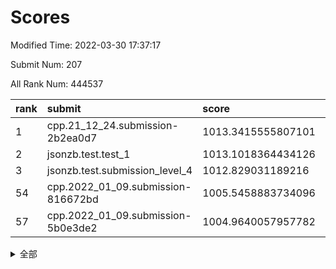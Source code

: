# Scores

Modified Time: 2022-03-30 17:37:17

Submit Num: 207

All Rank Num: 444537

| rank |               submit               |       score        |       sigma        | pk_num |
| :--- | :--------------------------------- | :----------------- | :----------------- | :----- |
| 1    | cpp.21_12_24.submission-2b2ea0d7   | 1013.3415555807101 | 0.8077922682838274 | 8588   |
| 2    | jsonzb.test.test_1                 | 1013.1018364434126 | 0.824036866860077  | 8588   |
| 3    | jsonzb.test.submission_level_4     | 1012.829031189216  | 0.8320576925072392 | 8592   |
| 54   | cpp.2022_01_09.submission-816672bd | 1005.5458883734096 | 0.727189540874064  | 8591   |
| 57   | cpp.2022_01_09.submission-5b0e3de2 | 1004.9640057957782 | 0.7127570743279193 | 8590   |


<details>
<summary>全部</summary>

| rank |                 submit                 |       score        |       sigma        | pk_num |
| :--- | :------------------------------------- | :----------------- | :----------------- | :----- |
| 1    | cpp.21_12_24.submission-2b2ea0d7       | 1013.3415555807101 | 0.8077922682838274 | 8588   |
| 2    | jsonzb.test.test_1                     | 1013.1018364434126 | 0.824036866860077  | 8588   |
| 3    | jsonzb.test.submission_level_4         | 1012.829031189216  | 0.8320576925072392 | 8592   |
| 4    | gobigger.level_3.submission_level_3_15 | 1011.2408707460813 | 0.7584193238647859 | 8594   |
| 5    | gobigger.level_3.submission_level_3_17 | 1011.1889553472051 | 0.7628257693946423 | 8588   |
| 6    | gobigger.level_3.submission_level_3_33 | 1011.1604472860562 | 0.7750661207576303 | 8594   |
| 7    | gobigger.level_3.submission_level_3_11 | 1011.1056350331925 | 0.7647802000947018 | 8591   |
| 8    | gobigger.level_3.submission_level_3_25 | 1011.0245566213185 | 0.782193371496912  | 8588   |
| 9    | gobigger.level_3.submission_level_3_5  | 1011.0073489004109 | 0.7596216947367833 | 8589   |
| 10   | gobigger.level_3.submission_level_3_13 | 1010.9703599528103 | 0.7905263957762695 | 8589   |
| 11   | gobigger.level_3.submission_level_3_4  | 1010.91896053226   | 0.7645490594704775 | 8591   |
| 12   | gobigger.level_3.submission_level_3_29 | 1010.9003102440272 | 0.7488996408190323 | 8591   |
| 13   | gobigger.level_3.submission_level_3_39 | 1010.7441026234503 | 0.7718298983969316 | 8591   |
| 14   | gobigger.level_3.submission_level_3_22 | 1010.6710891975282 | 0.7806553178587742 | 8586   |
| 15   | gobigger.level_3.submission_level_3_8  | 1010.5879088973188 | 0.7531022670546704 | 8591   |
| 16   | gobigger.level_3.submission_level_3_0  | 1010.5247707489772 | 0.7902648270580523 | 8589   |
| 17   | gobigger.level_3.submission_level_3_41 | 1010.4485167563971 | 0.7680685552555877 | 8595   |
| 18   | gobigger.level_3.submission_level_3_18 | 1010.3954783075684 | 0.7697320796199224 | 8595   |
| 19   | gobigger.level_3.submission_level_3_36 | 1010.328836932652  | 0.7647976311419401 | 8592   |
| 20   | gobigger.level_3.submission_level_3_32 | 1010.321303406176  | 0.7753104500082377 | 8592   |
| 21   | gobigger.level_3.submission_level_3_40 | 1010.2481536874524 | 0.7935732941799554 | 8590   |
| 22   | gobigger.level_3.submission_level_3_35 | 1010.2317885503486 | 0.7673218824101437 | 8587   |
| 23   | gobigger.level_3.submission_level_3_44 | 1010.0919005909105 | 0.7621458395539886 | 8588   |
| 24   | gobigger.level_3.submission_level_3_31 | 1010.0874308839576 | 0.7600931832881938 | 8585   |
| 25   | gobigger.level_3.submission_level_3_20 | 1010.0820912789836 | 0.7605124360201195 | 8586   |
| 26   | gobigger.level_3.submission_level_3_2  | 1010.0578018031138 | 0.762733531606756  | 8586   |
| 27   | gobigger.level_3.submission_level_3_24 | 1010.0126896550107 | 0.7622826213981703 | 8588   |
| 28   | gobigger.level_3.submission_level_3_47 | 1009.9143574086711 | 0.7480006994142756 | 8587   |
| 29   | gobigger.level_3.submission_level_3_3  | 1009.8663622759109 | 0.7721750497849122 | 8590   |
| 30   | gobigger.level_3.submission_level_3_12 | 1009.8607321242921 | 0.7459544812957453 | 8589   |
| 31   | gobigger.level_3.submission_level_3_6  | 1009.7400466092822 | 0.7494047463519575 | 8585   |
| 32   | gobigger.level_3.submission_level_3_7  | 1009.6949034434429 | 0.7620769451233788 | 8589   |
| 33   | gobigger.level_3.submission_level_3_26 | 1009.5509418182472 | 0.7573361351240837 | 8594   |
| 34   | gobigger.level_3.submission_level_3_43 | 1009.5244578358144 | 0.7468705126621524 | 8590   |
| 35   | gobigger.level_3.submission_level_3_38 | 1009.460902542565  | 0.7658468919351189 | 8594   |
| 36   | gobigger.level_3.submission_level_3_49 | 1009.4359581810423 | 0.7289549258887073 | 8591   |
| 37   | gobigger.level_3.submission_level_3_42 | 1009.3589829096032 | 0.7592341104963375 | 8588   |
| 38   | gobigger.level_3.submission_level_3_28 | 1009.3262046821446 | 0.765226469671344  | 8587   |
| 39   | gobigger.level_3.submission_level_3_14 | 1009.2481440988348 | 0.7541570698551826 | 8591   |
| 40   | gobigger.level_3.submission_level_3_19 | 1009.2281088947627 | 0.7441744221949486 | 8589   |
| 41   | gobigger.level_3.submission_level_3_21 | 1009.1898014859103 | 0.7392511643032508 | 8589   |
| 42   | gobigger.level_3.submission_level_3_10 | 1009.1346603696858 | 0.7532397866261116 | 8593   |
| 43   | gobigger.level_3.submission_level_3_37 | 1009.0730830067603 | 0.7388998444917975 | 8591   |
| 44   | gobigger.level_3.submission_level_3_46 | 1008.9384618862172 | 0.7463457987009318 | 8591   |
| 45   | gobigger.level_3.submission_level_3_27 | 1008.8827588329987 | 0.7574939445730716 | 8593   |
| 46   | gobigger.level_3.submission_level_3_34 | 1008.8613100588309 | 0.7516554713972015 | 8591   |
| 47   | gobigger.level_3.submission_level_3_1  | 1008.8440157448292 | 0.7309435073776009 | 8588   |
| 48   | gobigger.level_3.submission_level_3_48 | 1008.8294007936692 | 0.7189946977772049 | 8589   |
| 49   | gobigger.level_3.submission_level_3_9  | 1008.8282389135771 | 0.7650025346601278 | 8588   |
| 50   | gobigger.level_3.submission_level_3_23 | 1008.8170656253423 | 0.7481058720717759 | 8592   |
| 51   | gobigger.level_3.submission_level_3_30 | 1008.3060226440706 | 0.7389787692588365 | 8591   |
| 52   | gobigger.level_3.submission_level_3_45 | 1008.2347555307858 | 0.7457461687478705 | 8591   |
| 53   | gobigger.level_3.submission_level_3_16 | 1008.1522700515845 | 0.7335624415111566 | 8584   |
| 54   | cpp.2022_01_09.submission-816672bd     | 1005.5458883734096 | 0.727189540874064  | 8591   |
| 55   | gobigger.level_1.submission_level_1_31 | 1005.1584351710504 | 0.7161963735634553 | 8584   |
| 56   | gobigger.level_1.submission_level_1_8  | 1005.1560406957769 | 0.7294258775468715 | 8596   |
| 57   | cpp.2022_01_09.submission-5b0e3de2     | 1004.9640057957782 | 0.7127570743279193 | 8590   |
| 58   | gobigger.level_1.submission_level_1_27 | 1004.6078849124445 | 0.7205121247224038 | 8592   |
| 59   | gobigger.level_1.submission_level_1_5  | 1004.3392267405749 | 0.7209128406166376 | 8594   |
| 60   | gobigger.level_1.submission_level_1_34 | 1004.329538320649  | 0.7173043799780712 | 8587   |
| 61   | gobigger.level_1.submission_level_1_20 | 1004.3164700444776 | 0.722058231151672  | 8589   |
| 62   | gobigger.level_1.submission_level_1_12 | 1004.2564566153611 | 0.7246891999176602 | 8592   |
| 63   | gobigger.level_1.submission_level_1_11 | 1004.2375350064881 | 0.7162612915727766 | 8586   |
| 64   | gobigger.level_1.submission_level_1_14 | 1004.192056476671  | 0.7213320327272601 | 8592   |
| 65   | gobigger.level_1.submission_level_1_41 | 1004.1441990602875 | 0.721348024239315  | 8585   |
| 66   | gobigger.level_1.submission_level_1_15 | 1003.8981296979169 | 0.7151144815984796 | 8583   |
| 67   | gobigger.level_1.submission_level_1_29 | 1003.8423113512077 | 0.7134702546966515 | 8590   |
| 68   | gobigger.level_1.submission_level_1_28 | 1003.808302467187  | 0.71779441899024   | 8588   |
| 69   | gobigger.level_1.submission_level_1_37 | 1003.794900160574  | 0.7147875049069624 | 8595   |
| 70   | gobigger.level_1.submission_level_1_7  | 1003.7310986715236 | 0.7197889314951159 | 8591   |
| 71   | gobigger.level_1.submission_level_1_17 | 1003.7224947877872 | 0.7049158852251441 | 8591   |
| 72   | gobigger.level_1.submission_level_1_26 | 1003.6509928643184 | 0.7120742311705187 | 8589   |
| 73   | gobigger.level_1.submission_level_1_9  | 1003.6497247268063 | 0.7251670571152197 | 8592   |
| 74   | gobigger.level_1.submission_level_1_32 | 1003.6446844572487 | 0.7083205280372654 | 8592   |
| 75   | gobigger.level_1.submission_level_1_23 | 1003.6195700844461 | 0.7105396177750487 | 8590   |
| 76   | gobigger.level_1.submission_level_1_48 | 1003.5957299787293 | 0.7166071002746494 | 8589   |
| 77   | gobigger.level_1.submission_level_1_39 | 1003.5774693032515 | 0.7193209076093847 | 8590   |
| 78   | gobigger.level_1.submission_level_1_0  | 1003.526231821378  | 0.7277474583930371 | 8589   |
| 79   | gobigger.level_1.submission_level_1_1  | 1003.5211295800773 | 0.7170766388296793 | 8587   |
| 80   | gobigger.level_1.submission_level_1_16 | 1003.5188302095556 | 0.7173225864363583 | 8594   |
| 81   | gobigger.level_1.submission_level_1_43 | 1003.4630112763714 | 0.7111205163657132 | 8590   |
| 82   | gobigger.level_1.submission_level_1_30 | 1003.3622107640314 | 0.7123311036102891 | 8592   |
| 83   | gobigger.level_1.submission_level_1_46 | 1003.3357637679115 | 0.7246173569908738 | 8585   |
| 84   | gobigger.level_1.submission_level_1_18 | 1003.2866030881765 | 0.7136988390842375 | 8593   |
| 85   | gobigger.level_1.submission_level_1_33 | 1003.2787344911725 | 0.7084127214909156 | 8590   |
| 86   | gobigger.level_1.submission_level_1_44 | 1003.1826351508648 | 0.7274379686826173 | 8588   |
| 87   | gobigger.level_1.submission_level_1_47 | 1003.0760734026773 | 0.7161783000551439 | 8593   |
| 88   | gobigger.level_1.submission_level_1_45 | 1003.0253619914237 | 0.7174287699171116 | 8587   |
| 89   | gobigger.level_1.submission_level_1_21 | 1002.9621760983161 | 0.7185881003072712 | 8591   |
| 90   | gobigger.level_1.submission_level_1_42 | 1002.8839529365304 | 0.7247237916596959 | 8591   |
| 91   | gobigger.level_1.submission_level_1_4  | 1002.8808037330607 | 0.7114697551759857 | 8593   |
| 92   | gobigger.level_1.submission_level_1_36 | 1002.7167328061361 | 0.7166269395978465 | 8594   |
| 93   | gobigger.level_1.submission_level_1_24 | 1002.7146999343317 | 0.6997082418625397 | 8590   |
| 94   | gobigger.level_1.submission_level_1_22 | 1002.7025271236339 | 0.7198746033952386 | 8590   |
| 95   | gobigger.level_1.submission_level_1_13 | 1002.6403231524195 | 0.7163734647230783 | 8588   |
| 96   | gobigger.level_1.submission_level_1_38 | 1002.6031544158932 | 0.7183949186227874 | 8588   |
| 97   | gobigger.level_1.submission_level_1_40 | 1002.5366347763081 | 0.7200381034429723 | 8590   |
| 98   | gobigger.level_1.submission_level_1_19 | 1002.4236616077044 | 0.7110805955863959 | 8587   |
| 99   | gobigger.level_1.submission_level_1_25 | 1002.4200862407243 | 0.722087797218623  | 8589   |
| 100  | gobigger.level_1.submission_level_1_49 | 1002.333065409709  | 0.7091815243008084 | 8591   |
| 101  | gobigger.level_1.submission_level_1_10 | 1002.1683363006097 | 0.7103755802109724 | 8593   |
| 102  | gobigger.level_1.submission_level_1_2  | 1002.1616633057411 | 0.719606426216254  | 8593   |
| 103  | gobigger.level_1.submission_level_1_3  | 1002.1308324234566 | 0.698989229614004  | 8590   |
| 104  | gobigger.level_1.submission_level_1_35 | 1001.9890976788164 | 0.7071413128832867 | 8589   |
| 105  | gobigger.level_1.submission_level_1_6  | 1001.5787954524586 | 0.7161826526438816 | 8591   |
| 106  | gobigger.random.submission_random_49   | 997.3554212387492  | 0.7056930873765836 | 8590   |
| 107  | gobigger.random.submission_random_31   | 997.3463248617654  | 0.7106485664721427 | 8593   |
| 108  | gobigger.random.submission_random_12   | 996.9342644408537  | 0.7072024981581025 | 8586   |
| 109  | gobigger.random.submission_random_44   | 996.7867226314662  | 0.7182002965564025 | 8589   |
| 110  | gobigger.random.submission_random_15   | 996.6527802672409  | 0.7068675038595561 | 8587   |
| 111  | gobigger.random.submission_random_7    | 996.5836410942122  | 0.7034807864720904 | 8591   |
| 112  | gobigger.random.submission_random_5    | 996.5683105013758  | 0.7068827102368681 | 8592   |
| 113  | gobigger.random.submission_random_29   | 996.5317892996648  | 0.7023101036213664 | 8588   |
| 114  | gobigger.random.submission_random_26   | 996.4422632164354  | 0.7062809834728524 | 8588   |
| 115  | gobigger.random.submission_random_8    | 996.4039611993092  | 0.704557729539084  | 8589   |
| 116  | gobigger.random.submission_random_19   | 996.2889261710378  | 0.6986000757905587 | 8593   |
| 117  | gobigger.random.submission_random_41   | 996.2867856908811  | 0.7040650611742558 | 8589   |
| 118  | gobigger.random.submission_random_9    | 996.2861192066576  | 0.7253362161114204 | 8591   |
| 119  | gobigger.random.submission_random_22   | 996.2303236614716  | 0.7079363337471869 | 8592   |
| 120  | gobigger.random.submission_random_10   | 996.1926885827132  | 0.7070135300323831 | 8591   |
| 121  | gobigger.random.submission_random_4    | 996.1189544447915  | 0.7166131394193868 | 8585   |
| 122  | gobigger.random.submission_random_39   | 996.0812004811535  | 0.7089927276198804 | 8588   |
| 123  | gobigger.random.submission_random_24   | 996.0698703497935  | 0.7040052472760544 | 8589   |
| 124  | gobigger.random.submission_random_0    | 996.0506324647114  | 0.699601796693069  | 8590   |
| 125  | gobigger.random.submission_random_17   | 996.0303975237973  | 0.7127790344176418 | 8591   |
| 126  | gobigger.random.submission_random_20   | 996.0141169574256  | 0.7226217729199895 | 8591   |
| 127  | gobigger.random.submission_random_34   | 995.9403892211149  | 0.7063228202375023 | 8594   |
| 128  | gobigger.random.submission_random_32   | 995.9172513818713  | 0.7084617243273548 | 8590   |
| 129  | gobigger.random.submission_random_23   | 995.9136352743241  | 0.7079481930546117 | 8593   |
| 130  | gobigger.random.submission_random_21   | 995.8926904364699  | 0.7231333633600481 | 8589   |
| 131  | gobigger.random.submission_random_18   | 995.8552355726187  | 0.7108206466750537 | 8588   |
| 132  | gobigger.random.submission_random_35   | 995.8184871416444  | 0.7085953410777747 | 8589   |
| 133  | gobigger.random.submission_random_16   | 995.8062070053884  | 0.7151946811213562 | 8591   |
| 134  | gobigger.random.submission_random_47   | 995.7207276992349  | 0.7144450106613323 | 8588   |
| 135  | gobigger.random.submission_random_36   | 995.6431421910187  | 0.7162045549234545 | 8589   |
| 136  | gobigger.random.submission_random_6    | 995.5865006198643  | 0.7161664839376409 | 8591   |
| 137  | gobigger.random.submission_random_2    | 995.5595465079241  | 0.7167575405477304 | 8593   |
| 138  | gobigger.random.submission_random_37   | 995.5406226318773  | 0.7023222749937117 | 8583   |
| 139  | gobigger.random.submission_random_30   | 995.5285641270322  | 0.7103514435338466 | 8591   |
| 140  | gobigger.random.submission_random_45   | 995.5277214333546  | 0.7037460518859268 | 8588   |
| 141  | gobigger.random.submission_random_1    | 995.5181256731014  | 0.7105490448002314 | 8592   |
| 142  | gobigger.random.submission_random_46   | 995.4786552673962  | 0.7214888235319317 | 8591   |
| 143  | gobigger.random.submission_random_3    | 995.4653110065772  | 0.704056121246744  | 8591   |
| 144  | gobigger.random.submission_random_13   | 995.3583178254354  | 0.7055762811701881 | 8593   |
| 145  | gobigger.random.submission_random_25   | 995.3198681652913  | 0.7149967844080416 | 8590   |
| 146  | gobigger.random.submission_random_43   | 995.3072695729192  | 0.7110119333000343 | 8587   |
| 147  | gobigger.random.submission_random_38   | 995.2837749061065  | 0.7233259295691816 | 8589   |
| 148  | gobigger.random.submission_random_48   | 995.2650189028178  | 0.7150620537720607 | 8594   |
| 149  | gobigger.random.submission_random_28   | 995.1433259448565  | 0.702416221263712  | 8588   |
| 150  | gobigger.random.submission_random_42   | 995.0882740165034  | 0.7111116977295173 | 8591   |
| 151  | gobigger.random.submission_random_14   | 995.0559655979494  | 0.7109799346732931 | 8589   |
| 152  | gobigger.random.submission_random_11   | 995.0393254577565  | 0.7014152943814321 | 8591   |
| 153  | gobigger.random.submission_random_27   | 994.9974248967401  | 0.7083721931795842 | 8591   |
| 154  | gobigger.random.submission_random_33   | 994.863061268855   | 0.7143786041062016 | 8595   |
| 155  | gobigger.random.submission_random_40   | 994.7956845229078  | 0.7244225044287154 | 8588   |
| 156  | gobigger.level_2.submission_level_2_13 | 994.5422867188081  | 0.7328032881242027 | 8592   |
| 157  | gobigger.level_2.submission_level_2_33 | 993.6359405709436  | 0.7301315828130969 | 8590   |
| 158  | gobigger.level_2.submission_level_2_31 | 993.3536110701475  | 0.7436446561803252 | 8591   |
| 159  | gobigger.level_2.submission_level_2_46 | 993.3126738232737  | 0.7346044513217974 | 8589   |
| 160  | gobigger.level_2.submission_level_2_24 | 993.233566037661   | 0.7459272617290685 | 8593   |
| 161  | gobigger.level_2.submission_level_2_47 | 993.1902202911241  | 0.742445651924839  | 8593   |
| 162  | gobigger.level_2.submission_level_2_18 | 993.0984562358326  | 0.7481497923480991 | 8591   |
| 163  | gobigger.level_2.submission_level_2_4  | 993.0645799378639  | 0.7385023582995885 | 8585   |
| 164  | gobigger.level_2.submission_level_2_30 | 992.9722444377801  | 0.7394279964164214 | 8592   |
| 165  | gobigger.level_2.submission_level_2_45 | 992.9469381589328  | 0.7413754775743367 | 8585   |
| 166  | gobigger.level_2.submission_level_2_29 | 992.9426297814041  | 0.7592202300016531 | 8591   |
| 167  | gobigger.level_2.submission_level_2_42 | 992.9202721102499  | 0.7499925452572507 | 8593   |
| 168  | gobigger.level_2.submission_level_2_0  | 992.8922544372674  | 0.7363052742468246 | 8585   |
| 169  | gobigger.level_2.submission_level_2_44 | 992.83902927891    | 0.7261707178945389 | 8593   |
| 170  | gobigger.level_2.submission_level_2_38 | 992.8373875673536  | 0.7652949183893597 | 8593   |
| 171  | gobigger.level_2.submission_level_2_23 | 992.798630189074   | 0.7261592242094416 | 8592   |
| 172  | gobigger.level_2.submission_level_2_17 | 992.7740583851705  | 0.7402494554462049 | 8586   |
| 173  | gobigger.level_2.submission_level_2_25 | 992.7296132330031  | 0.7501474525598826 | 8592   |
| 174  | gobigger.level_2.submission_level_2_19 | 992.7095781650189  | 0.7403454273013486 | 8591   |
| 175  | gobigger.level_2.submission_level_2_8  | 992.6113477838579  | 0.7477005583585605 | 8591   |
| 176  | gobigger.level_2.submission_level_2_7  | 992.4562452401328  | 0.7460682532966969 | 8587   |
| 177  | gobigger.level_2.submission_level_2_34 | 992.3619846300849  | 0.7286618280448618 | 8588   |
| 178  | gobigger.level_2.submission_level_2_5  | 992.3554285582496  | 0.7343869148182143 | 8590   |
| 179  | gobigger.level_2.submission_level_2_20 | 992.3227830593613  | 0.748157931963628  | 8591   |
| 180  | gobigger.level_2.submission_level_2_1  | 992.3195390974046  | 0.7394903823610037 | 8593   |
| 181  | gobigger.level_2.submission_level_2_21 | 992.3160526112736  | 0.744773799862753  | 8588   |
| 182  | gobigger.level_2.submission_level_2_41 | 992.3122712835474  | 0.7305781483011221 | 8591   |
| 183  | gobigger.level_2.submission_level_2_32 | 992.3000629948361  | 0.7440738519774762 | 8593   |
| 184  | gobigger.level_2.submission_level_2_6  | 992.2963604900269  | 0.7458602374675988 | 8591   |
| 185  | gobigger.level_2.submission_level_2_28 | 992.2925238526777  | 0.7336032894988405 | 8591   |
| 186  | gobigger.level_2.submission_level_2_48 | 992.2748775342732  | 0.7408160599545158 | 8595   |
| 187  | gobigger.level_2.submission_level_2_9  | 992.1099807726491  | 0.7335292539508885 | 8589   |
| 188  | gobigger.level_2.submission_level_2_35 | 992.079323943226   | 0.7339254522757237 | 8592   |
| 189  | gobigger.level_2.submission_level_2_26 | 991.9951987808107  | 0.768064274719656  | 8589   |
| 190  | gobigger.level_2.submission_level_2_3  | 991.9848548260777  | 0.7743270400855646 | 8587   |
| 191  | gobigger.level_2.submission_level_2_36 | 991.899566556203   | 0.7421556030580234 | 8590   |
| 192  | gobigger.level_2.submission_level_2_39 | 991.8590375061544  | 0.7577248019302899 | 8591   |
| 193  | gobigger.level_2.submission_level_2_43 | 991.8066018151409  | 0.7494986119285764 | 8592   |
| 194  | gobigger.level_2.submission_level_2_16 | 991.7720509520424  | 0.7387739652345818 | 8595   |
| 195  | gobigger.level_2.submission_level_2_22 | 991.7698878873473  | 0.7706188366271681 | 8591   |
| 196  | gobigger.level_2.submission_level_2_12 | 991.7258211107924  | 0.7522108532037813 | 8590   |
| 197  | gobigger.level_2.submission_level_2_49 | 991.7248430967235  | 0.7415720235142301 | 8584   |
| 198  | gobigger.level_2.submission_level_2_15 | 991.6295548247971  | 0.7392222321292716 | 8592   |
| 199  | gobigger.level_2.submission_level_2_27 | 991.4151908376924  | 0.7527351592067514 | 8594   |
| 200  | gobigger.level_2.submission_level_2_2  | 991.4096438840103  | 0.7559822442920523 | 8590   |
| 201  | gobigger.level_2.submission_level_2_10 | 991.2245508183745  | 0.7477760577817657 | 8596   |
| 202  | gobigger.level_2.submission_level_2_11 | 991.1905473882063  | 0.7624389436724389 | 8588   |
| 203  | gobigger.level_2.submission_level_2_40 | 990.8664228632908  | 0.7593776201989499 | 8589   |
| 204  | gobigger.level_2.submission_level_2_14 | 990.6003249725901  | 0.7764738777626435 | 8594   |
| 205  | gobigger.level_2.submission_level_2_37 | 990.3336194852748  | 0.7697510323861496 | 8588   |
| 206  | gobigger.none.submission_none_1        | 977.3274815117085  | 1.4656158910031285 | 8588   |
| 207  | gobigger.none.submission_none_0        | 976.5693582759849  | 1.4087394891141445 | 8593   |

</details>